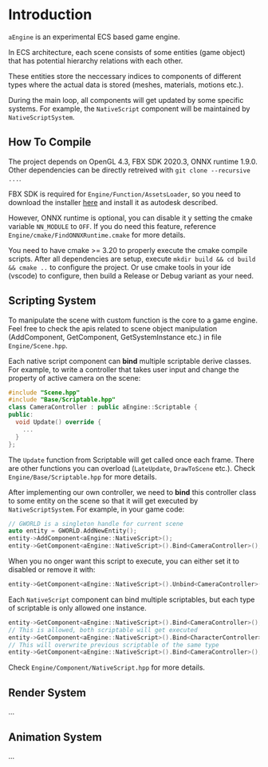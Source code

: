 # Introduction

`aEngine` is an experimental ECS based game engine.

In ECS architecture, each scene consists of some entities (game object) that has potential hierarchy relations with each other.

These entities store the neccessary indices to components of different types where the actual data is stored (meshes, materials, motions etc.).

During the main loop, all components will get updated by some specific systems. For example, the `NativeScript` component will be maintained by `NativeScriptSystem`.

## How To Compile

The project depends on OpenGL 4.3, FBX SDK 2020.3, ONNX runtime 1.9.0. Other dependencies can be directly retreived with `git clone --recursive ...`.

FBX SDK is required for `Engine/Function/AssetsLoader`, so you need to download the installer [here](https://aps.autodesk.com/developer/overview/fbx-sdk) and install it as autodesk described.

However, ONNX runtime is optional, you can disable it y setting the cmake variable `NN_MODULE` to `OFF`. If you do need this feature, reference `Engine/cmake/FindONNXRuntime.cmake` for more details.

You need to have cmake >= 3.20 to properly execute the cmake compile scripts. After all dependencies are setup, execute `mkdir build && cd build && cmake ..` to configure the project. Or use cmake tools in your ide (vscode) to configure, then build a Release or Debug variant as your need.

## Scripting System

To manipulate the scene with custom function is the core to a game engine. Feel free to check the apis related to scene object manipulation (AddComponent, GetComponent, GetSystemInstance etc.) in file `Engine/Scene.hpp`.

Each native script component can **bind** multiple scriptable derive classes. For example, to write a controller that takes user input and change the property of active camera on the scene:

```cpp
#include "Scene.hpp"
#include "Base/Scriptable.hpp"
class CameraController : public aEngine::Scriptable {
public:
  void Update() override {
    ...
  }
};
```

The `Update` function from Scriptable will get called once each frame. There are other functions you can overload (`LateUpdate`, `DrawToScene` etc.). Check `Engine/Base/Scriptable.hpp` for more details.

After implementing our own controller, we need to **bind** this controller class to some entity on the scene so that it will get executed by `NativeScriptSystem`. For example, in your game code:

```cpp
// GWORLD is a singleton handle for current scene
auto entity = GWORLD.AddNewEntity();
entity->AddComponent<aEngine::NativeScript>();
entity->GetComponent<aEngine::NativeScript>().Bind<CameraController>();
```

When you no onger want this script to execute, you can either set it to disabled or remove it with:
```cpp
entity->GetComponent<aEngine::NativeScript>().Unbind<CameraController>();
```

Each `NativeScript` component can bind multiple scriptables, but each type of scriptable is only allowed one instance.

```cpp
entity->GetComponent<aEngine::NativeScript>().Bind<CameraController>();
// This is allowed, both scriptable will get executed
entity->GetComponent<aEngine::NativeScript>().Bind<CharacterController>();
// This will overwrite previous scriptable of the same type
entity->GetComponent<aEngine::NativeScript>().Bind<CameraController>();
```

Check `Engine/Component/NativeScript.hpp` for more details.

## Render System

...

## Animation System

...
